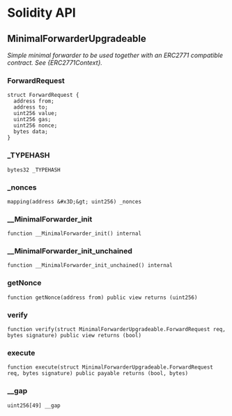 # Solidity API

## MinimalForwarderUpgradeable

_Simple minimal forwarder to be used together with an ERC2771 compatible contract. See {ERC2771Context}._

### ForwardRequest

```solidity
struct ForwardRequest {
  address from;
  address to;
  uint256 value;
  uint256 gas;
  uint256 nonce;
  bytes data;
}
```

### _TYPEHASH

```solidity
bytes32 _TYPEHASH
```

### _nonces

```solidity
mapping(address &#x3D;&gt; uint256) _nonces
```

### __MinimalForwarder_init

```solidity
function __MinimalForwarder_init() internal
```

### __MinimalForwarder_init_unchained

```solidity
function __MinimalForwarder_init_unchained() internal
```

### getNonce

```solidity
function getNonce(address from) public view returns (uint256)
```

### verify

```solidity
function verify(struct MinimalForwarderUpgradeable.ForwardRequest req, bytes signature) public view returns (bool)
```

### execute

```solidity
function execute(struct MinimalForwarderUpgradeable.ForwardRequest req, bytes signature) public payable returns (bool, bytes)
```

### __gap

```solidity
uint256[49] __gap
```

